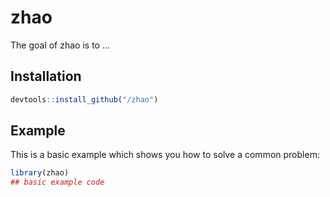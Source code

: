 # zhao

<!-- badges: start -->
<!-- badges: end -->

The goal of zhao is to ...

## Installation


``` r
devtools::install_github("/zhao")
```

## Example

This is a basic example which shows you how to solve a common problem:

``` r
library(zhao)
## basic example code
```

